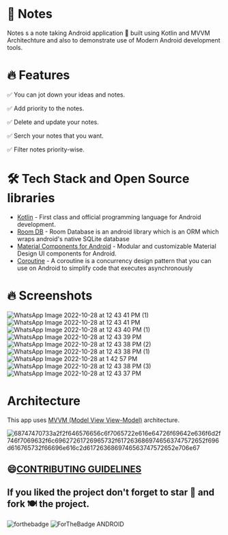 # 📔 Notes
Notes s a note taking Android application 📱 built using Kotlin and MVVM Architechture and also to demonstrate use of Modern Android development tools.


# 🔥 Features

✅ You can jot down your ideas and notes.

✅ Add priority to the notes.

✅ Delete and update your notes.

✅ Serch your notes that you want.

✅ Filter notes priority-wise.

# 🛠 Tech Stack and Open Source libraries 
- [Kotlin](https://kotlinlang.org/docs/android-overview.html) - First class and official programming language for Android development.
- [Room DB](https://developer.android.com/training/data-storage/room) - Room Database is an android library which is an ORM which wraps android's native SQLite database
- [Material Components for Android](https://material.io/components) - Modular and customizable Material Design UI components for Android.
- [Coroutine](https://developer.android.com/kotlin/coroutines#:~:text=A%20coroutine%20is%20a%20concurrency,established%20concepts%20from%20other%20languages.) - A coroutine is a concurrency design pattern that you can use on Android to simplify code that executes asynchronously

# 🔥 Screenshots
![WhatsApp Image 2022-10-28 at 12 43 41 PM (1)](https://user-images.githubusercontent.com/103168212/198539283-7187e16d-e4a5-4f87-a685-e7a4f5195548.jpg)
![WhatsApp Image 2022-10-28 at 12 43 41 PM](https://user-images.githubusercontent.com/103168212/198539321-5e04bcb5-7203-4cf8-bea0-2da0e7620f6d.jpg)
![WhatsApp Image 2022-10-28 at 12 43 40 PM (1)](https://user-images.githubusercontent.com/103168212/198539511-d2f80197-dea6-4a02-9d3c-011ca279be47.jpg)
![WhatsApp Image 2022-10-28 at 12 43 39 PM](https://user-images.githubusercontent.com/103168212/198539535-0092b83d-5e90-454b-962f-88d2a4f5f3ad.jpg)
![WhatsApp Image 2022-10-28 at 12 43 38 PM (2)](https://user-images.githubusercontent.com/103168212/198539553-2ca7749d-f0d1-43ac-8cc0-abf65076c487.jpg)
![WhatsApp Image 2022-10-28 at 12 43 38 PM (1)](https://user-images.githubusercontent.com/103168212/198539566-7829a617-d3d9-4108-bcfc-77ab06526bb9.jpg)
![WhatsApp Image 2022-10-28 at 1 42 57 PM](https://user-images.githubusercontent.com/103168212/198539910-15bd0e7a-2a91-47aa-a602-d4a811490fbb.jpg)
![WhatsApp Image 2022-10-28 at 12 43 38 PM (3)](https://user-images.githubusercontent.com/103168212/198539612-b0241af9-5efa-4336-8524-5e68fc1b4ef9.jpg)
![WhatsApp Image 2022-10-28 at 12 43 37 PM](https://user-images.githubusercontent.com/103168212/198539635-e572e3d4-4fcc-4990-9265-009ac9dec4c7.jpg)






# Architecture

This app uses [MVVM (Model View View-Model)](https://developer.android.com/topic/architecture#recommended-app-arch) architecture.

![68747470733a2f2f646576656c6f7065722e616e64726f69642e636f6d2f746f7069632f6c69627261726965732f6172636869746563747572652f696d616765732f66696e616c2d6172636869746563747572652e706e67](https://user-images.githubusercontent.com/80090908/194612432-65ddf3e4-9322-4f05-9a93-39c83d5f81a2.png)

## 😄[CONTRIBUTING GUIDELINES](https://github.com/HawkItzme/KeepIt/blob/ContriBranch/Contribution.md)



## If you liked the project don't forget to star 🌟 and fork 🍽 the project.


![forthebadge](https://forthebadge.com/images/badges/built-with-love.svg)
![ForTheBadge ANDROID](https://forthebadge.com/images/badges/built-for-android.svg)

